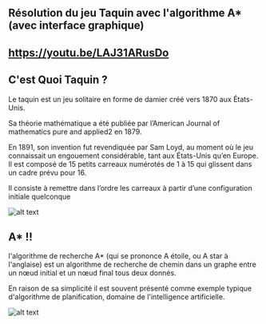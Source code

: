 ## Résolution du jeu Taquin avec l'algorithme A* (avec interface graphique)

## https://youtu.be/LAJ31ARusDo

## C'est Quoi Taquin ?

Le taquin est un jeu solitaire en forme de damier créé vers 1870 aux États-Unis. 

Sa théorie mathématique a été publiée par l’American Journal of mathematics pure and applied2 en 1879. 

En 1891, son invention fut revendiquée par Sam Loyd, au moment où le jeu connaissait un engouement considérable, tant aux États-Unis qu’en Europe. Il est composé de 15 petits carreaux numérotés de 1 à 15 qui glissent dans un cadre prévu pour 16. 

Il consiste à remettre dans l’ordre les carreaux à partir d’une configuration initiale quelconque

![alt text](https://imgur.com/ioeosjT.png)

## A* !!

l'algorithme de recherche A* (qui se prononce A étoile, ou A star à l'anglaise) est un algorithme de recherche de chemin dans un graphe entre un nœud initial et un nœud final tous deux donnés. 

En raison de sa simplicité il est souvent présenté comme exemple typique d'algorithme de planification, domaine de l'intelligence artificielle.

![alt text](https://imgur.com/NBP4G6A.png)
